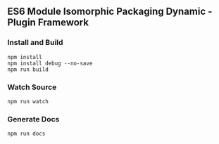 ## ES6 Module Isomorphic Packaging Dynamic - Plugin Framework

### Install and Build

    npm install
    npm install debug --no-save
    npm run build

### Watch Source

    npm run watch

### Generate Docs

    npm run docs
